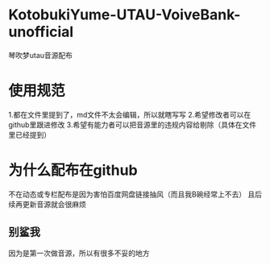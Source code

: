 # KotobukiYume-UTAU-VoiveBank-unofficial
琴吹梦utau音源配布 
 
使用规范
===
1.都在文件里提到了，md文件不太会编辑，所以就瞎写写
2.希望修改者可以在github里跟进修改
3.希望有能力者可以把音源里的违规内容给剔除（具体在文件里已经提到）

为什么配布在github
===
不在动态或专栏配布是因为害怕百度网盘链接抽风（而且我B碗经常上不去）
且后续再更新音源就会很麻烦

别鲨我
---
因为是第一次做音源，所以有很多不妥的地方
